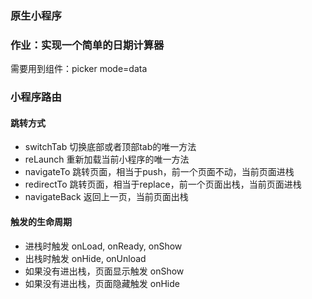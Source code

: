 ### 原生小程序

### 作业：实现一个简单的日期计算器
需要用到组件：picker mode=data

### 小程序路由

#### 跳转方式
- switchTab 切换底部或者顶部tab的唯一方法
- reLaunch 重新加载当前小程序的唯一方法
- navigateTo 跳转页面，相当于push，前一个页面不动，当前页面进栈
- redirectTo 跳转页面，相当于replace，前一个页面出栈，当前页面进栈
- navigateBack 返回上一页，当前页面出栈

#### 触发的生命周期
- 进栈时触发 onLoad, onReady, onShow
- 出栈时触发 onHide, onUnload
- 如果没有进出栈，页面显示触发 onShow
- 如果没有进出栈，页面隐藏触发 onHide